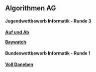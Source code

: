 ## Algorithmen AG


#### Jugendwettbewerb Informatik - Runde 3

__[Auf und Ab](./auf_und_ab/auf_und_ab.md)__  

__[Baywatch](./baywatch/baywatch.md)__  



#### Bundeswettbewerb Informatik - Runde 1

__[Voll Daneben](./voll_daneben/voll_daneben.md)__